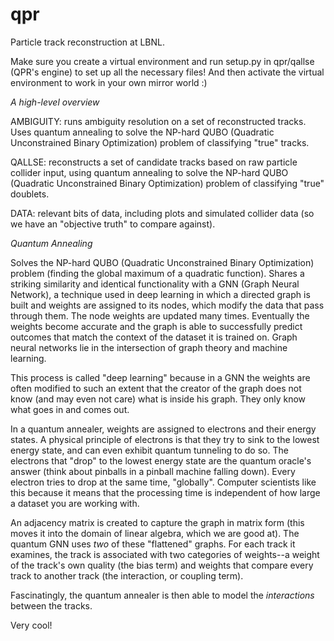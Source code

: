 # qpr
Particle track reconstruction at LBNL.

Make sure you create a virtual environment and run setup.py in qpr/qallse (QPR's engine) to set up all the necessary files!
And then activate the virtual environment to work in your own mirror world :)


*A high-level overview*

AMBIGUITY: runs ambiguity resolution on a set of reconstructed tracks. Uses quantum annealing to solve the NP-hard QUBO (Quadratic Unconstrained Binary Optimization) problem of classifying "true" tracks.

QALLSE: reconstructs a set of candidate tracks based on raw particle collider input, using quantum annealing to solve the NP-hard QUBO (Quadratic Unconstrained Binary Optimization) problem of classifying "true" doublets.

DATA: relevant bits of data, including plots and simulated collider data (so we have an "objective truth" to compare against).

*Quantum Annealing*

Solves the NP-hard QUBO (Quadratic Unconstrained Binary Optimization) problem (finding the global maximum of a quadratic function). Shares a striking similarity and identical functionality with a GNN (Graph Neural Network), a technique used in deep learning in which a directed graph is built and weights are assigned to its nodes, which modify the data that pass through them. The node weights are updated many times. Eventually the weights become accurate and the graph is able to successfully predict outcomes that match the context of the dataset it is trained on. Graph neural networks lie in the intersection of graph theory and machine learning.

This process is called "deep learning" because in a GNN the weights are often modified to such an extent that the creator of the graph does not know (and may even not care) what is inside his graph. They only know what goes in and comes out.

In a quantum annealer, weights are assigned to electrons and their energy states. A physical principle of electrons is that they try to sink to the lowest energy state, and can even exhibit quantum tunneling to do so. The electrons that "drop" to the lowest energy state are the quantum oracle's answer (think about pinballs in a pinball machine falling down). Every electron tries to drop at the same time, "globally". Computer scientists like this because it means that the processing time is independent of how large a dataset you are working with.

An adjacency matrix is created to capture the graph in matrix form (this moves it into the domain of linear algebra, which we are good at). The quantum GNN uses *two* of these "flattened" graphs. For each track it examines, the track is associated with two categories of weights--a weight of the track's own quality (the bias term) and weights that compare every track to another track (the interaction, or coupling term).

Fascinatingly, the quantum annealer is then able to model the *interactions* between the tracks.

Very cool!
